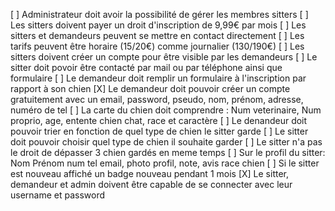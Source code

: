 [ ] Administrateur doit avoir la possibilité de gérer les membres sitters
[ ] Les sitters doivent payer un droit d'inscription de 9,99€ par mois
[ ] Les sitters et demandeurs peuvent se mettre en contact directement
[ ] Les tarifs peuvent être horaire (15/20€) comme journalier (130/190€)
[ ] Les sitters doivent créer un compte pour être visible par les demandeurs 
[ ] Le sitter doit povoir être contacté par mail ou par téléphone ainsi que formulaire
[ ] Le demandeur doit remplir un formulaire à l'inscription par rapport à son chien
[X] Le demandeur doit pouvoir créer un compte gratuitement avec un email, password, pseudo, nom, prénom, adresse, numéro de tel
[ ] La carte du chien doit comprendre : Num veterinaire, Num proprio, age, entente chien chat, race et caractère
[ ] Le denandeur doit pouvoir trier en fonction de quel type de chien le sitter garde
[ ] Le sitter doit pouvoir choisir quel type de chien il souhaite garder
[ ] Le sitter n'a pas le droit de dépasser 3 chien gardés en meme temps
[ ] Sur le profil du sitter: Nom Prénom num tel email, photo profil, note, avis race chien
[ ] Si le sitter est nouveau affiché un badge nouveau pendant 1 mois 
[X] Le sitter, demandeur et admin doivent être capable de se connecter avec leur username et password